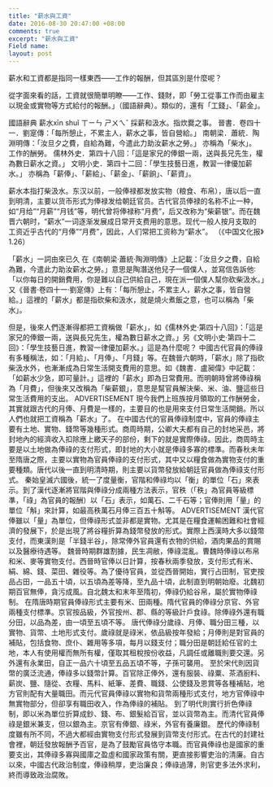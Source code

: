 ```yaml
---
title: "薪水與工資"
date: 2016-08-30 20:47:00 +08:00
comments: true
excerpt: "薪水與工資"
Field name: 
layout: post
---
```


薪水和工資都是指同一樣東西——工作的報酬，但其區別是什麼呢？

從字面來看的話，工資就很簡單明瞭——工作、錢財，即「勞工從事工作而由雇主以現金或實物等方式給付的報酬。」（國語辭典）。類似的，還有「工錢」、「薪金」。



國語辭典
薪水xīn shuǐ	ㄒㄧㄣ ㄕㄨㄟˇ 
採薪和汲水。指炊爨之事。
晉書．卷四十一．劉寔傳：「每所憩止，不累主人，薪水之事，皆自營給。」
南朝梁．蕭統．陶淵明傳：「汝旦夕之費，自給為難，今遣此力助汝薪水之勞。」
亦稱為「柴水」。
工作的酬勞。
儒林外史．第四十八回：「這是家兄的俸銀一兩，送與長兄先生，權為數日薪水之資。」
文明小史．第四十二回：「學生技藝日進，教習一律優加薪水。」
亦稱為「薪俸」、「薪給」、「薪金」、「薪餉」、「薪資」。

薪水本指打柴汲水。东汉以前，一般俸禄都发放实物（粮食、布帛），唐以后一直到明清，主要以货币形式为俸禄发给朝廷官员。古代官员俸禄的名称不止一种，如“月给”“月薪”“月钱”等，明代曾将俸禄称“月费”，后又改称为“柴薪银”。而在魏晋六朝时，“薪水”一词逐渐发展成日常开支费用的意思。现代一般人按月支取的
工资近乎古代的“月俸”“月费”，因此，人们常把工资称为“薪水”。
（《中国文化报》1.26）

「薪水」一詞由來已久
在《南朝梁·蕭統·陶淵明傳》上記載：「汝旦夕之費，自給為難，今遣此力助汝薪水之勞。」意思是陶潛送他兒子一個僕人，並寫信告訴他∶ 「以你每日的開銷費用，你是難以自己供給自己，現在派一個僕人幫你砍柴汲水。」又《晉書·卷四十一·劉寔傳》上有：「每所憩止，不累主人，薪水之事，皆自營給。」這裡的「薪水」都是指砍柴和汲水，就是燒火煮飯之意，也可以稱為「柴水」。

但是，後來人們逐漸得都把工資稱做「薪水」，如《儒林外史·第四十八回》：「這是家兄的俸銀一兩，送與長兄先生，權為數日薪水之資。」另《文明小史·第四十二回》：「學生技藝日進，教習一律優加薪水。」這是為什麼呢？
中國古代官員的俸祿有多種稱法，如：「月給」、「月俸」、「月錢」等。在魏晉六朝時，「薪水」除了指砍柴汲水外，也漸漸成為日常生活開支費用的意思。如《魏書．盧昶偉》中記載：「如薪水少急，即可量計。」這裡的「薪水」即為日常費用。而明朝時曾將俸祿稱為「月費」，但後來又改稱為「柴薪銀」，意思是幫官員解決柴、米、油、鹽這些日常生活費用的支出。
ADVERTISEMENT
現今我們上班族按月領取的工作酬勞金，其實就跟古代的月俸、月費是一樣的，主要目的也是用來支付日常生活開銷。所以人們也就把工資稱為「薪水」了。
在中國古代的官員俸祿制度中，官員的俸祿主要有土地、實物、錢幣等幾種形式。商周時期，公卿大夫都有自己的封地采邑，將封地內的經濟收入扣除應上繳天子的部份，剩下的就是實際俸祿。因此，商周時主要是以土地做為俸祿的支付形式，即封地的大小就是俸祿多寡的標準。而春秋未年至隋唐之際，主要以實物為官員俸祿的支付形式，其中又以糧食做為實物支付的重要種類。唐代以後一直到明清時期，則主要以貨幣發放給朝廷官員做為俸祿支付形式。
秦始皇滅六國後，統一了度量衡，官階和俸祿均以「衡」的單位「石」來表示。到了漢代逐漸將官階與俸祿分成兩種方法表示，官秩（「秩」為官員等級標準，「祿」為官員的報酬）以「石」表示，如萬石、二千石等；官俸則用「量」的單位「斛」來計算，如最高秩萬石月俸三百五十斛等。
ADVERTISEMENT
漢代官俸雖以「量」為單位，但俸祿形式並非都是實物。尤其是在糧食運輸困難和社會經濟的發展下，於是出現了將谷糧折算為錢幣發放的形式。實際上西漢時大多以錢幣支付，而東漢則是「半錢半谷」，除常俸外官員還有衣物的供給，酒肉果品的賞賜以及醫療待遇等。
魏晉時期群雄割據，民生凋敝，俸祿混亂。曹魏時俸祿以布帛和米、麥等實物支付。西晉時官俸以日計算，按春秋兩季發放，支付形式有米、絹、綿、錢、菜田、雜役等。為了優待官員，並從西晉開始，實行占田制，官吏按品占田，一品五十頃，以五頃為差等降，至九品十頃，此制直到明朝始廢。北魏初期百官無俸，貪污成風。自北魏太和末年至隋初，俸祿仍給谷帛，屬於實物俸祿制。
在隋唐時期官員俸祿形式主要有米、田兩種。隋代官員的俸祿分京官、外官兩種支付標準。京官按品級，外官按州、郡、縣的等級計戶食祿。除俸祿外還有職分田，以品為差，由一頃至五頃不等。
唐代俸祿分歲祿、月俸、職分田三種，以實物、貨幣、土地形式支付。歲祿就是祿米，依品級按年發給；月俸則是對官員的補貼，包括食物、庶仆、雜用等多項，每月以錢支付；職分田是朝廷給任官的土地，本人有使用權而無所有權，僅取其租稅按份收益，凡調任或離職則要交還。另外還有永業田，自正一品六十頃至五品五頃不等，子孫可襲用。
至於宋代則因貨幣的廣泛流通，俸祿多以錢幣計算。百官除正俸外，還有服裝、祿粟、茶酒廚料、薪炭、鹽、隨從、衣糧、馬料、紙筆、差費、職錢、公使錢及恩賞等各種補貼，地方官則配有大量職田。而元代官員俸祿以實物和貨幣兩種形式支付，地方官俸祿中無實物部分，但卻享有職田收入，作為俸祿的補貼。
到了明代則實行折色俸祿制，即以米為單位折算成鈔、錢、布、銀髮給百官，並以貨幣為主。而清代官員俸祿是銀米兼支，但以銀為主。京官有俸銀、祿米，外官有養廉銀。
歷代的俸祿制度雖有所不同，不過大都經由實物支付形式發展到貨幣支付形式。在古代的封建社會裡，朝廷發放報酬予百官，是為了鼓勵官員恪守本職。而官員俸祿也是國家的重要支出，其俸祿多寡與國庫之盈虛和國家政策有關，更直接影響吏治的清廉。自古以來，中國古代政治制度，俸祿稍厚，吏治廉良；俸祿過薄，則官吏多法外求利，終而導致政治腐敗。